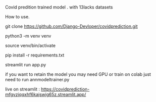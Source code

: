 Covid predition trained model . with 13lacks datasets 

How to use.

git clone https://github.com/Django-Devloper/covidprediction.git

python3 -m venv venv

source venv/bin/activate

pip install -r requirements.txt

streamlit run app.py 

if you want to retain the model you may need GPU or train on colab just need to run annmodeltrainer.py 

live on streamlit : https://covidprediction-mfgvzjqqxhf6kajswjg65z.streamlit.app/